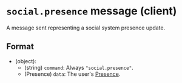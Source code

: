 # `social.presence` message (client)

A message sent representing a social system presence update.

## Format

* (object):
    * (string) `command`: Always `"social.presence"`.
    * (Presence) `data`: The user's [Presence](../Data/Presence.md).
